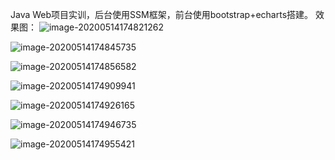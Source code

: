 Java Web项目实训，后台使用SSM框架，前台使用bootstrap+echarts搭建。
效果图：
![image-20200514174821262](https://gitee.com/zenglintao/Myblog-Images/raw/master/img/image-20200514174821262.png)

![image-20200514174845735](https://gitee.com/zenglintao/Myblog-Images/raw/master/img/image-20200514174845735.png)

![image-20200514174856582](https://gitee.com/zenglintao/Myblog-Images/raw/master/img/image-20200514174856582.png)

![image-20200514174909941](https://gitee.com/zenglintao/Myblog-Images/raw/master/img/image-20200514174909941.png)

![image-20200514174926165](https://gitee.com/zenglintao/Myblog-Images/raw/master/img/image-20200514174926165.png)

![image-20200514174946735](https://gitee.com/zenglintao/Myblog-Images/raw/master/img/image-20200514174946735.png)

![image-20200514174955421](https://gitee.com/zenglintao/Myblog-Images/raw/master/img/image-20200514174955421.png)
